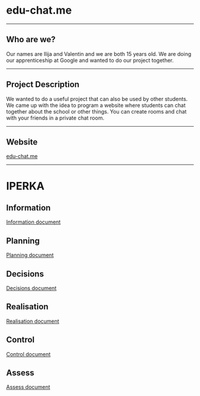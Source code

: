 # edu-chat.me

---

## Who are we?
Our names are Ilija and Valentin and we are both 15 years old. We are doing our apprenticeship at Google and wanted to do our project together. 

---

## Project Description
We wanted to do a useful project that can also be used by other students. We came up with the idea to program a website where students can chat together about the school or other things. You can create rooms and chat with your friends in a private chat room.

---

## Website
[edu-chat.me](https://edu-chat.me/)

---

# IPERKA

## Information
[Information document](https://github.com/nussbaumerv/m431/blob/main/Doku_I.md)

## Planning
[Planning document](https://github.com/nussbaumerv/m431/blob/main/Doku_P.md)

## Decisions
[Decisions document](https://github.com/nussbaumerv/m431/blob/main/Doku_E.md)

## Realisation
[Realisation document](https://github.com/nussbaumerv/m431/blob/main/Doku_R.md)

## Control
[Control document](https://github.com/nussbaumerv/m431/blob/main/Doku_K.md)

## Assess
[Assess document](https://github.com/nussbaumerv/m431/blob/main/Doku_A.md)
